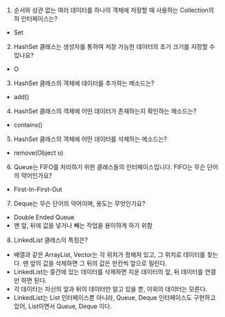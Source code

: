 1. 순서와 상관 없는 여러 데이터를 하나의 객체에 저장할 때 사용하는 Collection의 하 인터페이스는?
- Set

2. HashSet 클래스는 생성자를 통하여 저장 가능한 데이터의 초기 크기를 지정할 수 있나요?
- O

3. HashSet 클래스의 객체에 데이터를 추가하는 메소드는?
- add()

4. HashSet 클래스의 객체에 어떤 데이터가 존재하는지 확인하는 메소드는?
- contains()

5. HashSet 클래스의 객체에 어떤 데이터를 삭제하는 메소드는?
- remove(Object o)

6. Queue는 FIFO를 처리하기 위한 클래스들의 인터페이스입니다. FIFO는 무슨 단어의 약어인가요?
- First-In-First-Out

7. Deque는 무슨 단어의 약어이며, 용도는 무엇인가요?
- Double Ended Queue
- 맨 앞, 뒤에 값을 넣거나 빼는 작업을 용이하게 하기 위함

8. LinkedList 클래스의 특징은?
- 배열과 같은 ArrayList, Vector는 각 위치가 정해져 있고, 그 위치로 데이터를 찾는다. 맨 앞의 값을 삭제하면 그 뒤의 값은 한칸씩 앞으로 밀린다.
- LinkedList는 중간에 있는 데이터를 삭제하면 지운 데이터의 앞, 뒤 데이터를 연결만 하면 된다.
- 각 데이터는 자신의 앞과 뒤의 데이터만 알고 있을 뿐, 이외의 데이터는 모른다.
- LinkedList는 List 인터페이스뿐 아니라, Queue, Deque 인터페이스도 구현하고 있어, List이면서 Queue, Deque 이다.
